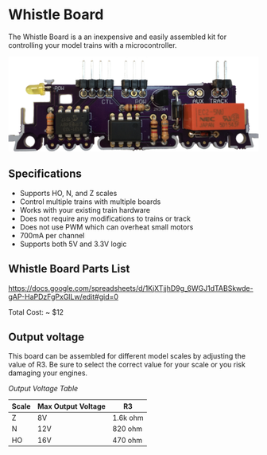 Whistle Board
=============
The Whistle Board is a an inexpensive and easily assembled kit for controlling your model trains with a microcontroller.

![Completed Kit](https://raw.githubusercontent.com/querry43/train-controller/master/hardware/images/whistle%20board%20populated.png)

Specifications
--------------
 * Supports HO, N, and Z scales
 * Control multiple trains with multiple boards
 * Works with your existing train hardware
 * Does not require any modifications to trains or track
 * Does not use PWM which can overheat small motors
 * 700mA per channel
 * Supports both 5V and 3.3V logic

Whistle Board Parts List
------------------------
https://docs.google.com/spreadsheets/d/1KjXTjjhD9g_6WGJ1dTABSkwde-gAP-HaPDzFgPxGlLw/edit#gid=0

Total Cost: ~ $12
 
Output voltage
--------------
This board can be assembled for different model scales by adjusting the value of R3.  Be sure to select the correct value for your scale or you risk damaging your engines.

*Output Voltage Table*

| Scale | Max Output Voltage | R3       |
|-------|--------------------|----------|
| Z     |  8V                | 1.6k ohm |
| N     | 12V                | 820  ohm |
| HO    | 16V                | 470  ohm |

